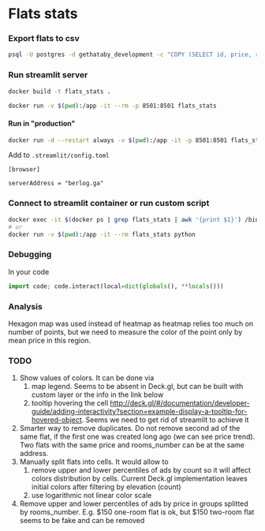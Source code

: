 # Flats stats

### Export flats to csv
```bash
psql -U postgres -d gethataby_development -c "COPY (SELECT id, price, rooms_number, updated_at, coords[0] as lat, coords[1] as lon, agent, address, created_at from flats) to '/tmp/flats.csv' DELIMITER ',' CSV HEADER" && cp /tmp/flats.csv ./
```

### Run streamlit server
```bash
docker build -t flats_stats .

docker run -v $(pwd):/app -it --rm -p 8501:8501 flats_stats
```

#### Run in "production"
```bash
docker run -d --restart always -v $(pwd):/app -it -p 8501:8501 flats_stats
```
Add to `.streamlit/config.toml`
```
[browser]

serverAddress = "berlog.ga"
```
### Connect to streamlit container or run custom script
```bash
docker exec -it $(docker ps | grep flats_stats | awk '{print $1}') /bin/bash
# or
docker run -v $(pwd):/app -it --rm flats_stats python
```

### Debugging
In your code
```python
import code; code.interact(local=dict(globals(), **locals()))
```

### Analysis
Hexagon map was used instead of heatmap as heatmap relies too much on number of points, but we need to measure the color of the point only by mean price in this region.

### TODO
1. Show values of colors. It can be done via
    1. map legend. Seems to be absent in Deck.gl, but can be built with custom layer or the info in the link below
    2. tooltip hovering the cell http://deck.gl/#/documentation/developer-guide/adding-interactivity?section=example-display-a-tooltip-for-hovered-object. Seems we need to get rid of streamlit to achieve it
2. Smarter way to remove duplicates. Do not remove second ad of the same flat, if the first one was created long ago (we can see price trend). Two flats with the same price and rooms_number can be at the same address.
3. Manually split flats into cells. It would allow to
    1. remove upper and lower percentiles of ads by count so it will affect colors distribution by cells. Current Deck.gl implementation leaves initial colors after filtering by elevation (count)
    2. use logarithmic not linear color scale
4. Remove upper and lower percentiles of ads by price in groups splitted by rooms_number. E.g. $150 one-room flat is ok, but $150 two-room flat seems to be fake and can be removed
